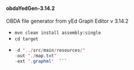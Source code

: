 <h4>obdaYedGen-3.14.2</h5>

 OBDA file generator from yEd Graph Editor v 3.14.2

 - ```mvn clean install assembly:single```
 - ```cd target```
 - ```java -cp YedODBA-3.14.2-1.0-SNAPSHOT-jar-with-dependencies.jar Main  \
   -d '../src/main/resources/'                                             \
   -out './map.txt'                                                        \
   -ext '.graphml'  ```
